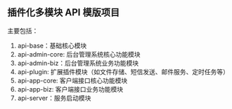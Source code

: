 ## 插件化多模块 API 模版项目
主要包括：
1. api-base：基础核心模块
2. api-admin-core: 后台管理系统核心功能模块
3. api-admin-biz：后台管理系统业务功能模块
4. api-plugin: 扩展插件模块（如文件存储、短信发送、邮件服务、定时任务等）
5. api-app-core: 客户端接口核心功能模块
6. api-app-biz: 客户端接口业务功能模块
7. api-server：服务启动模块
